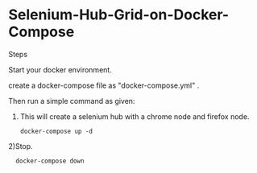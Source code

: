 # Selenium-Hub-Grid-on-Docker-Compose


Steps 

Start your docker environment.

create a docker-compose file as "docker-compose.yml" .

Then run a simple command as given:

1) This will create a selenium hub with a chrome node and firefox node.

       docker-compose up -d
         
2)Stop.

      docker-compose down
